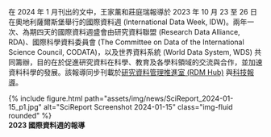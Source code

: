 在 2024 年 1 月刊出的文中，王家薰和莊庭瑞報導於 2023 年 10 月 23 至 26 日在奧地利薩爾斯堡舉行的國際資料週 (International Data Week, IDW)。兩年一次、為期四天的國際資料週盛會由研究資料聯盟 (Research Data Alliance, RDA)、國際科學資料委員會 (The Committee on Data of the International Science Council, CODATA)，以及世界資料系統 (World Data System, WDS) 共同籌辦，目的在於促進研究資料在科學、教育及各學科領域的交流與合作，並加速資料科學的發展。該報導同步刊載於[研究資料管理推進室 (RDM Hub)](https://rdm.depositar.io/zh_TW/news/20240115-InternationalDataWeek) 與[科技報導](https://www.scimonth.com.tw/archives/8763)。

<div class="row">
    <div class="col-sm mt-3 mt-md-0">
        {% include figure.html path="assets/img/news/SciReport_2024-01-15_p1.jpg" alt="SciReport Screenshot 2024-01-15" class="img-fluid rounded" %}
    </div>
</div>
<div class="caption">
    <b>2023 國際資料週的報導 </b>
</div>
